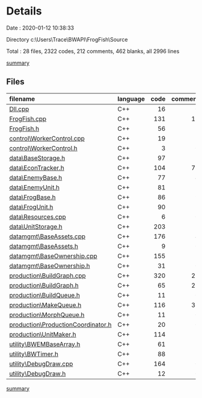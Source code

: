 # Details

Date : 2020-01-12 10:38:33

Directory c:\Users\Trace\BWAPI\FrogFish\Source

Total : 28 files,  2322 codes, 212 comments, 462 blanks, all 2996 lines

[summary](results.md)

## Files
| filename | language | code | comment | blank | total |
| :--- | :--- | ---: | ---: | ---: | ---: |
| [Dll.cpp](file:///c%3A/Users/Trace/BWAPI/FrogFish/Source/Dll.cpp) | C++ | 16 | 0 | 4 | 20 |
| [FrogFish.cpp](file:///c%3A/Users/Trace/BWAPI/FrogFish/Source/FrogFish.cpp) | C++ | 131 | 12 | 28 | 171 |
| [FrogFish.h](file:///c%3A/Users/Trace/BWAPI/FrogFish/Source/FrogFish.h) | C++ | 56 | 2 | 12 | 70 |
| [control\WorkerControl.cpp](file:///c%3A/Users/Trace/BWAPI/FrogFish/Source/control/WorkerControl.cpp) | C++ | 19 | 1 | 2 | 22 |
| [control\WorkerControl.h](file:///c%3A/Users/Trace/BWAPI/FrogFish/Source/control/WorkerControl.h) | C++ | 3 | 0 | 2 | 5 |
| [data\BaseStorage.h](file:///c%3A/Users/Trace/BWAPI/FrogFish/Source/data/BaseStorage.h) | C++ | 97 | 1 | 21 | 119 |
| [data\EconTracker.h](file:///c%3A/Users/Trace/BWAPI/FrogFish/Source/data/EconTracker.h) | C++ | 104 | 76 | 16 | 196 |
| [data\EnemyBase.h](file:///c%3A/Users/Trace/BWAPI/FrogFish/Source/data/EnemyBase.h) | C++ | 77 | 4 | 35 | 116 |
| [data\EnemyUnit.h](file:///c%3A/Users/Trace/BWAPI/FrogFish/Source/data/EnemyUnit.h) | C++ | 81 | 1 | 32 | 114 |
| [data\FrogBase.h](file:///c%3A/Users/Trace/BWAPI/FrogFish/Source/data/FrogBase.h) | C++ | 86 | 9 | 39 | 134 |
| [data\FrogUnit.h](file:///c%3A/Users/Trace/BWAPI/FrogFish/Source/data/FrogUnit.h) | C++ | 90 | 2 | 36 | 128 |
| [data\Resources.cpp](file:///c%3A/Users/Trace/BWAPI/FrogFish/Source/data/Resources.cpp) | C++ | 6 | 0 | 4 | 10 |
| [data\UnitStorage.h](file:///c%3A/Users/Trace/BWAPI/FrogFish/Source/data/UnitStorage.h) | C++ | 203 | 2 | 34 | 239 |
| [datamgmt\BaseAssets.cpp](file:///c%3A/Users/Trace/BWAPI/FrogFish/Source/datamgmt/BaseAssets.cpp) | C++ | 176 | 4 | 6 | 186 |
| [datamgmt\BaseAssets.h](file:///c%3A/Users/Trace/BWAPI/FrogFish/Source/datamgmt/BaseAssets.h) | C++ | 9 | 0 | 3 | 12 |
| [datamgmt\BaseOwnership.cpp](file:///c%3A/Users/Trace/BWAPI/FrogFish/Source/datamgmt/BaseOwnership.cpp) | C++ | 155 | 7 | 11 | 173 |
| [datamgmt\BaseOwnership.h](file:///c%3A/Users/Trace/BWAPI/FrogFish/Source/datamgmt/BaseOwnership.h) | C++ | 31 | 0 | 3 | 34 |
| [production\BuildGraph.cpp](file:///c%3A/Users/Trace/BWAPI/FrogFish/Source/production/BuildGraph.cpp) | C++ | 320 | 29 | 33 | 382 |
| [production\BuildGraph.h](file:///c%3A/Users/Trace/BWAPI/FrogFish/Source/production/BuildGraph.h) | C++ | 65 | 21 | 42 | 128 |
| [production\BuildQueue.h](file:///c%3A/Users/Trace/BWAPI/FrogFish/Source/production/BuildQueue.h) | C++ | 11 | 0 | 6 | 17 |
| [production\MakeQueue.h](file:///c%3A/Users/Trace/BWAPI/FrogFish/Source/production/MakeQueue.h) | C++ | 116 | 37 | 25 | 178 |
| [production\MorphQueue.h](file:///c%3A/Users/Trace/BWAPI/FrogFish/Source/production/MorphQueue.h) | C++ | 11 | 0 | 6 | 17 |
| [production\ProductionCoordinator.h](file:///c%3A/Users/Trace/BWAPI/FrogFish/Source/production/ProductionCoordinator.h) | C++ | 20 | 0 | 8 | 28 |
| [production\UnitMaker.h](file:///c%3A/Users/Trace/BWAPI/FrogFish/Source/production/UnitMaker.h) | C++ | 114 | 2 | 12 | 128 |
| [utility\BWEMBaseArray.h](file:///c%3A/Users/Trace/BWAPI/FrogFish/Source/utility/BWEMBaseArray.h) | C++ | 61 | 1 | 15 | 77 |
| [utility\BWTimer.h](file:///c%3A/Users/Trace/BWAPI/FrogFish/Source/utility/BWTimer.h) | C++ | 88 | 1 | 14 | 103 |
| [utility\DebugDraw.cpp](file:///c%3A/Users/Trace/BWAPI/FrogFish/Source/utility/DebugDraw.cpp) | C++ | 164 | 0 | 11 | 175 |
| [utility\DebugDraw.h](file:///c%3A/Users/Trace/BWAPI/FrogFish/Source/utility/DebugDraw.h) | C++ | 12 | 0 | 2 | 14 |

[summary](results.md)